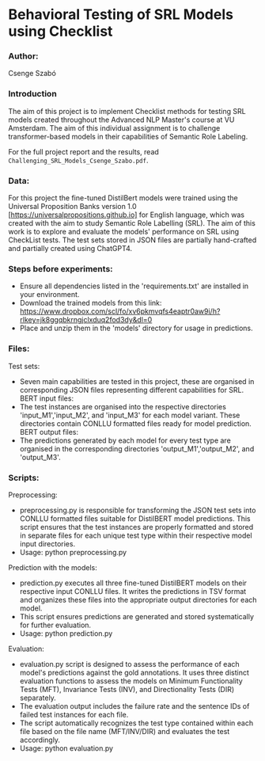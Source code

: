 # Behavioral Testing of SRL Models using Checklist

### Author:
Csenge Szabó

### Introduction
The aim of this project is to implement Checklist methods for testing SRL models created throughout the Advanced NLP Master's course at VU Amsterdam. The aim of this individual assignment is to challenge transformer-based models in their capabilities of Semantic Role Labeling.

For the full project report and the results, read `Challenging_SRL_Models_Csenge_Szabo.pdf`.

### Data: 
For this project the fine-tuned DistilBert models were trained using the Universal Proposition Banks version 1.0 [https://universalpropositions.github.io] for English language, which was created with the aim to study Semantic Role Labelling (SRL). The aim of this work is to explore and evaluate the models' performance on SRL using CheckList tests. The test sets stored in JSON files are partially hand-crafted and partially created using ChatGPT4.

### Steps before experiments: 
- Ensure all dependencies listed in the 'requirements.txt' are installed in your environment.
- Download the trained models from this link: 
https://www.dropbox.com/scl/fo/xv6pkmvqfs4eaptr0aw9i/h?rlkey=jk8ggqbkrngjclxduq2fod3dy&dl=0
- Place and unzip them in the 'models' directory for usage in predictions.

### Files: 
Test sets:
- Seven main capabilities are tested in this project, these are organised in corresponding JSON files representing different capabilities for SRL.
BERT input files:
- The test instances are organised into the respective directories 'input_M1','input_M2', and 'input_M3' for each model variant. These directories contain CONLLU formatted files ready for model prediction.
BERT output files:
- The predictions generated by each model for every test type are organised in the corresponding directories 'output_M1','output_M2', and 'output_M3'.

### Scripts: 
Preprocessing:
- preprocessing.py is responsible for transforming the JSON test sets into CONLLU formatted files suitable for DistilBERT model predictions. This script ensures that the test instances are properly formatted and stored in separate files for each unique test type within their respective model input directories.
- Usage: python preprocessing.py

Prediction with the models:
- prediction.py executes all three fine-tuned DistilBERT models on their respective input CONLLU files. It writes the predictions in TSV format and organizes these files into the appropriate output directories for each model.
- This script ensures predictions are generated and stored systematically for further evaluation.
- Usage: python prediction.py

Evaluation:
- evaluation.py script is designed to assess the performance of each model's predictions against the gold annotations. It uses three distinct evaluation functions to assess the models on Minimum Functionality Tests (MFT), Invariance Tests (INV), and Directionality Tests (DIR) separately.
- The evaluation output includes the failure rate and the sentence IDs of failed test instances for each file.
- The script automatically recognizes the test type contained within each file based on the file name (MFT/INV/DIR) and evaluates the test accordingly.
- Usage: python evaluation.py








